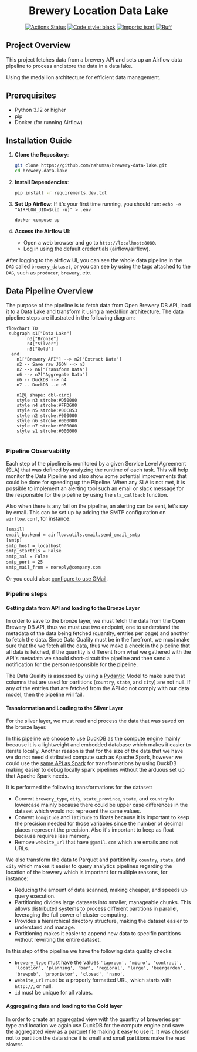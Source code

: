 <h1 align="center">Brewery Location Data Lake</h1>
<p align="center">
<a href="https://github.com/nahumsa/brewery-data-lake/actions"><img alt="Actions Status" src="https://github.com/nahumsa/brewery-data-lake/actions/workflows/ci.yaml/badge.svg"></a>
<a href="https://github.com/psf/black"><img alt="Code style: black" src="https://img.shields.io/badge/code%20style-black-000000.svg"></a>
<a href="https://pycqa.github.io/isort/"><img alt="Imports: isort" src="https://img.shields.io/badge/%20imports-isort-%231674b1?style=flat&labelColor=ef8336"></a>
<a href="https://github.com/astral-sh/ruff"><img alt="Ruff" src="https://img.shields.io/endpoint?url=https://raw.githubusercontent.com/astral-sh/ruff/main/assets/badge/v2.json"></a>
</p>

## Project Overview

This project fetches data from a brewery API and sets up an Airflow data pipeline to process and store the data in a data lake.

Using the medallion architecture for efficient data management.

## Prerequisites

- Python 3.12 or higher
- pip
- Docker (for running Airflow)

## Installation Guide

1. **Clone the Repository**:

   ```bash
   git clone https://github.com/nahumsa/brewery-data-lake.git
   cd brewery-data-lake
   ```

2. **Install Dependencies**:

   ```bash
   pip install -r requirements.dev.txt
   ```

3. **Set Up Airflow**:
 If it's your first time running, you should run:
`echo -e "AIRFLOW_UID=$(id -u)" > .env`

   ```bash
   docker-compose up
   ```

3. **Access the Airflow UI**:
   - Open a web browser and go to `http://localhost:8080`.
   - Log in using the default credentials (airflow/airflow).

After logging to the airflow UI, you can see the whole data pipeline in the `DAG` called `brewery_dataset`,
or you can see by using the tags attached to the `DAG`, such as `producer`, `brewery`, etc.

## Data Pipeline Overview

The purpose of the pipeline is to fetch data from Open Brewery DB API,
load it to a Data Lake and transform it using a medallion architecture.
The data pipeline steps are illustrated in the following diagram:

```mermaid
flowchart TD
 subgraph s1["Data Lake"]
        n3["Bronze"]
        n4["Silver"]
        n5["Gold"]
  end
    n1["Brewery API"] --> n2["Extract Data"]
    n2 -- Save raw JSON --> n3
    n2 --> n6["Transform Data"]
    n6 --> n7["Aggregate Data"]
    n6 -- DuckDB --> n4
    n7 -- DuckDB --> n5

    n1@{ shape: dbl-circ}
    style n3 stroke:#D50000
    style n4 stroke:#FFD600
    style n5 stroke:#00C853
    style n2 stroke:#000000
    style n6 stroke:#000000
    style n7 stroke:#000000
    style s1 stroke:#000000


```

### Pipeline Observability

Each step of the pipeline is monitored by a given Service Level Agreement (SLA)
that was defined by analyzing the runtime of each task. This will help monitor
the Data Pipeline and also show some potential improvements that could be done
for speeding up the Pipeline. When any SLA is not met, it is possible to
implement an alerting tool such an email or slack message for the responsible
for the pipeline by using the `sla_callback` function.

Also when there is any fail on the pipeline, an alerting can be sent, let's say
by email. This can be set up by adding the SMTP configuration on `airflow.conf`, for instance:

```bash
[email]
email_backend = airflow.utils.email.send_email_smtp
[smtp]
smtp_host = localhost
smtp_starttls = False
smtp_ssl = False
smtp_port = 25
smtp_mail_from = noreply@company.com
```

Or you could also: [configure to use GMail](<https://helptechcommunity.wordpress.com/2020/04/04/airflow-email-configuration/>).

### Pipeline steps

#### Getting data from API and loading to the Bronze Layer

In order to save to the bronze layer, we must fetch the data from the Open
Brewery DB API, thus we must use two endpoint, one to understand the metadata
of the data being fetched (quantity, entries per page) and another to
fetch the data. Since Data Quality must be in the forefront, we must make sure
that the we fetch all the data, thus we make a check in the pipeline that all
data is fetched, if the quantity is different from what we gathered with the
API's metadata we should short-circuit the pipeline and then send a notification
for the person responsible for the pipeline.

The Data Quality is assessed by using a
[Pydantic](https://docs.pydantic.dev/latest/) Model
to make sure that columns that are used for partitions
(`country`, `state`, and `city`) are not null.
If any of the entries that are fetched from the API do not comply
with our data model, then the pipeline will fail.

#### Transformation and Loading to the Silver Layer

For the silver layer, we must read and process the data that was saved on the bronze layer.

In this pipeline we choose to use DuckDB as the compute engine
mainly because it is a lightweight and embedded database which makes it easier to
iterate locally. Another reason is that for the size
of the data that we have we do not need distributed compute such as Apache Spark, however
we could use the [same API as Spark](https://duckdb.org/docs/api/python/spark_api.html)
for transformations by using DuckDB making easier to debug locally spark pipelines without
the arduous set up that Apache Spark needs.

It is performed the following transformations for the dataset:

- Convert `brewery_type`, `city`, `state_province`, `state`, and `country` to lowercase mainly
because there could be upper case differences in the dataset which would not represent the
same values.
- Convert `longitude` and `latitude` to floats because it is important to keep the precision
needed for those variables since the number of decimal places represent the precision. Also
it's important to keep as float because requires less memory.
- Remove `website_url` that have `@gmail.com` which are emails and not URLs.

We also transform the data to Parquet and partition by `country`, `state`, and `city`
which makes it easier to query analytics pipelines regarding the location of the brewery
which is important for multiple reasons, for instance:

- Reducing the amount of data scanned, making cheaper, and speeds up query execution.
- Partitioning divides large datasets into smaller, manageable chunks.
This allows distributed systems to process different partitions in parallel,
leveraging the full power of cluster computing.
- Provides a hierarchical directory structure, making the dataset
easier to understand and manage.
- Partitioning makes it easier to append new data to specific partitions without rewriting
the entire dataset.

In this step of the pipeline we have the following data quality checks:

- `brewery_type` must have the values `'taproom', 'micro', 'contract',
'location', 'planning', 'bar', 'regional', 'large', 'beergarden', 'brewpub',
'proprietor', 'closed', 'nano'`.
- `website_url` must be a properly formatted URL, which starts with `http://`, or null.
- `id` must be unique for all values.

#### Aggregating data and loading to the Gold layer

In order to create an aggregated view with the quantity of breweries per type and
location we again use DuckDB for the compute engine and save the aggregated view
as a parquet file making it easy to use it. It was chosen not to partition
the data since it is small and small partitions make the read slower.
